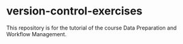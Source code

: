 # version-control-exercises

This repository is for the tutorial of the course Data Preparation and Workflow Management.
